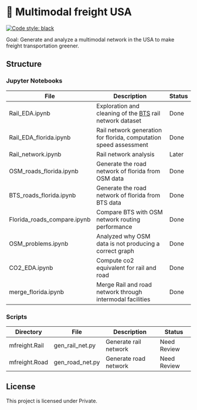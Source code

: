 # :seedling: Multimodal freight USA
[![Code style: black](https://img.shields.io/badge/code%20style-black-000000.svg)](https://github.com/python/black)

Goal: Generate and analyze a multimodal network in the USA to make freight transportation greener.


## Structure
### Jupyter Notebooks
| File | Description | Status |
| ----------- | ----------- |  ----------- | 
| Rail_EDA.ipynb | Exploration and cleaning of the [BTS](https://data-usdot.opendata.arcgis.com/datasets/north-american-rail-lines-1) rail network dataset | Done |
| Rail_EDA_florida.ipynb | Rail network generation for florida, computation speed assessment | Done |
| Rail_network.ipynb | Rail network analysis | Later |
| OSM_roads_florida.ipynb | Generate the road network of florida from OSM data | Done |
| BTS_roads_florida.ipynb | Generate the road network of florida from BTS data | Done |
| Florida_roads_compare.ipynb | Compare BTS with OSM network routing performance | Done |
| OSM_problems.ipynb | Analyzed why OSM data is not producing a correct graph| Done |
| CO2_EDA.ipynb | Compute co2 equivalent for rail and road | Done |
| merge_florida.ipynb | Merge Rail and road network through intermodal facilities | Done |

### Scripts
| Directory | File | Description | Status |
| ----------- | ----------- | ----------- |  ----------- | 
| mfreight.Rail| gen_rail_net.py | Generate rail network | Need Review|
| mfreight.Road| gen_road_net.py | Generate road network | Need Review|

## License

This project is licensed under Private.
